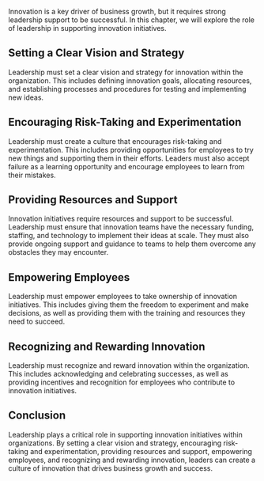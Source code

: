 
Innovation is a key driver of business growth, but it requires strong leadership support to be successful. In this chapter, we will explore the role of leadership in supporting innovation initiatives.

Setting a Clear Vision and Strategy
-----------------------------------

Leadership must set a clear vision and strategy for innovation within the organization. This includes defining innovation goals, allocating resources, and establishing processes and procedures for testing and implementing new ideas.

Encouraging Risk-Taking and Experimentation
-------------------------------------------

Leadership must create a culture that encourages risk-taking and experimentation. This includes providing opportunities for employees to try new things and supporting them in their efforts. Leaders must also accept failure as a learning opportunity and encourage employees to learn from their mistakes.

Providing Resources and Support
-------------------------------

Innovation initiatives require resources and support to be successful. Leadership must ensure that innovation teams have the necessary funding, staffing, and technology to implement their ideas at scale. They must also provide ongoing support and guidance to teams to help them overcome any obstacles they may encounter.

Empowering Employees
--------------------

Leadership must empower employees to take ownership of innovation initiatives. This includes giving them the freedom to experiment and make decisions, as well as providing them with the training and resources they need to succeed.

Recognizing and Rewarding Innovation
------------------------------------

Leadership must recognize and reward innovation within the organization. This includes acknowledging and celebrating successes, as well as providing incentives and recognition for employees who contribute to innovation initiatives.

Conclusion
----------

Leadership plays a critical role in supporting innovation initiatives within organizations. By setting a clear vision and strategy, encouraging risk-taking and experimentation, providing resources and support, empowering employees, and recognizing and rewarding innovation, leaders can create a culture of innovation that drives business growth and success.
